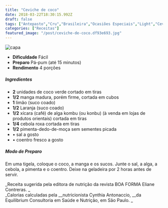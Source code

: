 ```yaml
---
title: "Ceviche de coco"
date: 2018-03-22T18:30:15.992Z
draft: false
tags: ["Antepasto","Cru","Brasileira","Ocasiões Especiais","Light","Ceviche","coco","Receitas","Receitas com frutas","Receitas light","Receitas rápidas","Receitas sem glúten","Receitas simples e fáceis"]
categories: ["Receitas"]
featured_image: "/post/ceviche-de-coco.df93e693.jpg"
---
```


![capa](/post/ceviche-de-coco.df93e693.jpg)

*   **Dificuldade** Fácil
*   **Preparo** Pá-pum (até 15 minutos)
*   **Rendimento** 4 porções

##### Ingredientes

*   **2** unidades de coco verde cortado em tiras
*   **1/2** manga madura, porém firme, cortada em cubos
*   **1** limão (suco coado)
*   **1/2** Laranja (suco coado)
*   **1/2** xícara (café) de alga kombu (ou konbu) (à venda em lojas de produtos orientais) cortada em tiras
*   **1/4** cebola roxa cortada em tiras
*   **1/2** pimenta-dedo-de-moça sem sementes picada
*   • sal a gosto
*   • coentro fresco a gosto

##### Modo de Preparo

Em uma tigela, coloque o coco, a manga e os sucos. Junte o sal, a alga, a cebola, a pimenta e o coentro. Deixe na geladeira por 2 horas antes de servir.

_Receita sugerida pela editora de nutrição da revista BOA FORMA Eliane Contreras. _  
_Calorias calculadas pela __nutricionista Cynthia Antonaccio, __da Equilibrium Consultoria em Saúde e Nutrição, em São Paulo. _
